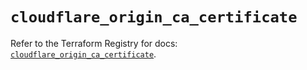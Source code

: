 # `cloudflare_origin_ca_certificate`

Refer to the Terraform Registry for docs: [`cloudflare_origin_ca_certificate`](https://registry.terraform.io/providers/cloudflare/cloudflare/4.38.0/docs/resources/origin_ca_certificate).

